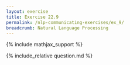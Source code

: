 ```yaml
---
layout: exercise
title: Exercise 22.9
permalink: /nlp-communicating-exercises/ex_9/
breadcrumb: Natural Language Processing
---
```


{% include mathjax_support %}

<div><i class="arrow-up loader" data-chapter="nlp-communicating-exercises" data-exercise="ex_9" data-rating="0"></i></div>
{% include_relative question.md %}
